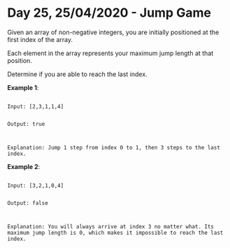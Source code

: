 # Day 25, 25/04/2020 - Jump Game

Given an array of non-negative integers, you are initially positioned at the first index of the array.

Each element in the array represents your maximum jump length at that position.

Determine if you are able to reach the last index.

**Example 1**:

<code>
Input: [2,3,1,1,4]

Output: true

Explanation: Jump 1 step from index 0 to 1, then 3 steps to the last index.
</code>

**Example 2**:

<code>
Input: [3,2,1,0,4]

Output: false

Explanation: You will always arrive at index 3 no matter what. Its maximum jump length is 0, which makes it impossible to reach the last index.
</code>